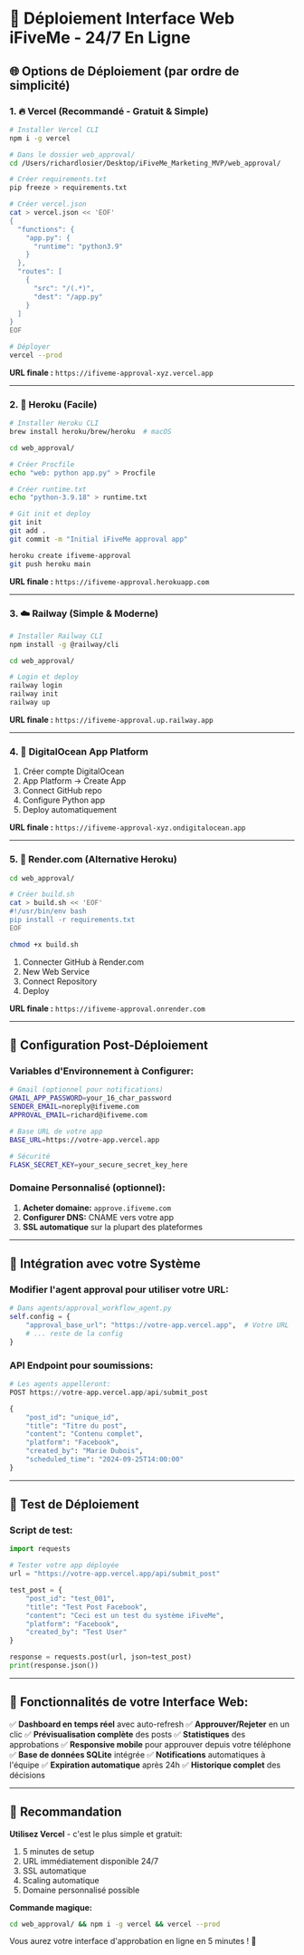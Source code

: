 # 🚀 Déploiement Interface Web iFiveMe - 24/7 En Ligne

## 🌐 Options de Déploiement (par ordre de simplicité)

### 1. 🔥 **Vercel** (Recommandé - Gratuit & Simple)

```bash
# Installer Vercel CLI
npm i -g vercel

# Dans le dossier web_approval/
cd /Users/richardlosier/Desktop/iFiveMe_Marketing_MVP/web_approval/

# Créer requirements.txt
pip freeze > requirements.txt

# Créer vercel.json
cat > vercel.json << 'EOF'
{
  "functions": {
    "app.py": {
      "runtime": "python3.9"
    }
  },
  "routes": [
    {
      "src": "/(.*)",
      "dest": "/app.py"
    }
  ]
}
EOF

# Déployer
vercel --prod
```

**URL finale :** `https://ifiveme-approval-xyz.vercel.app`

---

### 2. 🐙 **Heroku** (Facile)

```bash
# Installer Heroku CLI
brew install heroku/brew/heroku  # macOS

cd web_approval/

# Créer Procfile
echo "web: python app.py" > Procfile

# Créer runtime.txt
echo "python-3.9.18" > runtime.txt

# Git init et deploy
git init
git add .
git commit -m "Initial iFiveMe approval app"

heroku create ifiveme-approval
git push heroku main
```

**URL finale :** `https://ifiveme-approval.herokuapp.com`

---

### 3. ☁️ **Railway** (Simple & Moderne)

```bash
# Installer Railway CLI
npm install -g @railway/cli

cd web_approval/

# Login et deploy
railway login
railway init
railway up
```

**URL finale :** `https://ifiveme-approval.up.railway.app`

---

### 4. 🐳 **DigitalOcean App Platform**

1. Créer compte DigitalOcean
2. App Platform → Create App
3. Connect GitHub repo
4. Configure Python app
5. Deploy automatiquement

**URL finale :** `https://ifiveme-approval-xyz.ondigitalocean.app`

---

### 5. 🌊 **Render.com** (Alternative Heroku)

```bash
cd web_approval/

# Créer build.sh
cat > build.sh << 'EOF'
#!/usr/bin/env bash
pip install -r requirements.txt
EOF

chmod +x build.sh
```

1. Connecter GitHub à Render.com
2. New Web Service
3. Connect Repository
4. Deploy

**URL finale :** `https://ifiveme-approval.onrender.com`

---

## 🔧 Configuration Post-Déploiement

### Variables d'Environnement à Configurer:

```bash
# Gmail (optionnel pour notifications)
GMAIL_APP_PASSWORD=your_16_char_password
SENDER_EMAIL=noreply@ifiveme.com
APPROVAL_EMAIL=richard@ifiveme.com

# Base URL de votre app
BASE_URL=https://votre-app.vercel.app

# Sécurité
FLASK_SECRET_KEY=your_secure_secret_key_here
```

### Domaine Personnalisé (optionnel):

1. **Acheter domaine:** `approve.ifiveme.com`
2. **Configurer DNS:** CNAME vers votre app
3. **SSL automatique** sur la plupart des plateformes

---

## 🔄 Intégration avec votre Système

### Modifier l'agent approval pour utiliser votre URL:

```python
# Dans agents/approval_workflow_agent.py
self.config = {
    "approval_base_url": "https://votre-app.vercel.app",  # Votre URL
    # ... reste de la config
}
```

### API Endpoint pour soumissions:

```python
# Les agents appelleront:
POST https://votre-app.vercel.app/api/submit_post

{
    "post_id": "unique_id",
    "title": "Titre du post",
    "content": "Contenu complet",
    "platform": "Facebook",
    "created_by": "Marie Dubois",
    "scheduled_time": "2024-09-25T14:00:00"
}
```

---

## 🚀 Test de Déploiement

### Script de test:

```python
import requests

# Tester votre app déployée
url = "https://votre-app.vercel.app/api/submit_post"

test_post = {
    "post_id": "test_001",
    "title": "Test Post Facebook",
    "content": "Ceci est un test du système iFiveMe",
    "platform": "Facebook",
    "created_by": "Test User"
}

response = requests.post(url, json=test_post)
print(response.json())
```

---

## 📱 Fonctionnalités de votre Interface Web:

✅ **Dashboard en temps réel** avec auto-refresh
✅ **Approuver/Rejeter** en un clic
✅ **Prévisualisation complète** des posts
✅ **Statistiques** des approbations
✅ **Responsive mobile** pour approuver depuis votre téléphone
✅ **Base de données SQLite** intégrée
✅ **Notifications** automatiques à l'équipe
✅ **Expiration automatique** après 24h
✅ **Historique complet** des décisions

---

## 🎯 Recommandation

**Utilisez Vercel** - c'est le plus simple et gratuit:

1. 5 minutes de setup
2. URL immédiatement disponible 24/7
3. SSL automatique
4. Scaling automatique
5. Domaine personnalisé possible

**Commande magique:**
```bash
cd web_approval/ && npm i -g vercel && vercel --prod
```

Vous aurez votre interface d'approbation en ligne en 5 minutes ! 🚀